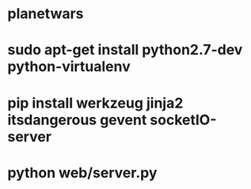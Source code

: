 planetwars
==========

# sudo apt-get install python2.7-dev python-virtualenv 

# pip install werkzeug jinja2 itsdangerous gevent socketIO-server

# python web/server.py
